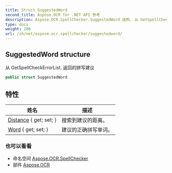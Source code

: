 ```yaml
---
title: Struct SuggestedWord
second_title: Aspose.OCR for .NET API 参考
description: Aspose.OCR.SpellChecker.SuggestedWord 结构. 从 GetSpellCheckErrorList. 返回的拼写建议
type: docs
weight: 280
url: /zh/net/aspose.ocr.spellchecker/suggestedword/
---
```

## SuggestedWord structure

从 GetSpellCheckErrorList. 返回的拼写建议

```csharp
public struct SuggestedWord
```

## 特性

| 姓名 | 描述 |
| --- | --- |
| [Distance](../../aspose.ocr.spellchecker/suggestedword/distance/) { get; set; } | 搜索到建议的距离。 |
| [Word](../../aspose.ocr.spellchecker/suggestedword/word/) { get; set; } | 建议的正确拼写单词。 |

### 也可以看看

* 命名空间 [Aspose.OCR.SpellChecker](../../aspose.ocr.spellchecker/)
* 部件 [Aspose.OCR](../../)


